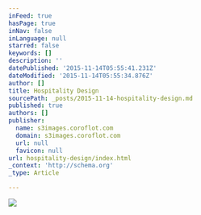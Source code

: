 ```yaml
---
inFeed: true
hasPage: true
inNav: false
inLanguage: null
starred: false
keywords: []
description: ''
datePublished: '2015-11-14T05:55:41.231Z'
dateModified: '2015-11-14T05:55:34.876Z'
author: []
title: Hospitality Design
sourcePath: _posts/2015-11-14-hospitality-design.md
published: true
authors: []
publisher:
  name: s3images.coroflot.com
  domain: s3images.coroflot.com
  url: null
  favicon: null
url: hospitality-design/index.html
_context: 'http://schema.org'
_type: Article

---
```

![](http://s3images.coroflot.com/user_files/individual_files/original_327436_ztag6onjqr9wteyfxxon6sw08.png)